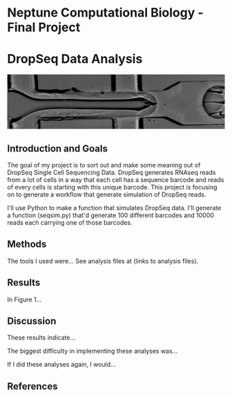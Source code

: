 # Neptune Computational Biology - Final Project


# DropSeq Data Analysis

![Figure 1 - DropSeq](./Drop-Seq.gif?raw=true)

## Introduction and Goals

The goal of my project is to sort out and make some meaning out of DropSeq Single Cell Sequencing Data.
DropSeq generates RNAseq reads from a lot of cells in a way that each cell has a sequence barcode and reads of every cells is starting with this unique barcode. This project is focusing on to generate a workflow that generate simulation of DropSeq reads.

I'll use Python to make a function that simulates DropSeq data. I'll generate a function (seqsim.py) that'd generate 100 different barcodes and 10000 reads each carrying one of those barcodes.

## Methods

The tools I used were... See analysis files at (links to analysis files).

## Results



In Figure 1...

## Discussion

These results indicate...

The biggest difficulty in implementing these analyses was...

If I did these analyses again, I would...

## References


